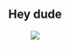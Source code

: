 <h2 align="center">Hey dude</h2>
<div align="center">
  <img src="https://78.media.tumblr.com/754ddea4034d95844c2a1593e2db6558/tumblr_owwoh0j7wg1wbxqk4o1_540.gif" align="center">
</div>
<ul>
</ul>
